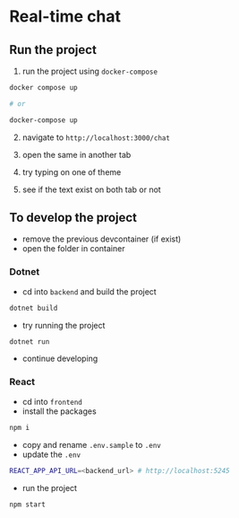 # Real-time chat

## Run the project

1. run the project using `docker-compose`

```bash
docker compose up

# or

docker-compose up
```

2. navigate to `http://localhost:3000/chat`

3. open the same in another tab

4. try typing on one of theme

5. see if the text exist on both tab or not

## To develop the project

- remove the previous devcontainer (if exist)
- open the folder in container

### Dotnet

- cd into `backend` and build the project

```bash
dotnet build
```

- try running the project

```bash
dotnet run
```

- continue developing

### React

- cd into `frontend`
- install the packages

```bash
npm i
```

- copy and rename `.env.sample` to `.env`
- update the `.env`

```bash
REACT_APP_API_URL=<backend_url> # http://localhost:5245
```

- run the project

```bash
npm start
```


